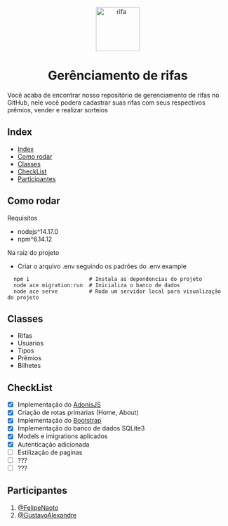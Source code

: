 <p align="center">
  <img alt="rifa" src="https://lh3.googleusercontent.com/proxy/3J7fsQAl_u63eTMklkOYv90oqPkSMxVUrHYsGoiHjtHGNnr1QtOFahOOeRsa5fHjCNpsdYjkYPKiBRHA2B0c-GyZZnYK6FbwsTYu0yc_IPJOOso-qrYE7365EFhjTqxBhrT-XSSJ64I-d-9BOkUFOlEaSgvsUhsiNQWgzP0bQKwAbiJ2bDUvcf8p9wgZcjYIv2-5GVrWcN70HjscGJoPHylKMwnnByoFNaNDT20WqbBKwGtyJL_f7pB97ZBezpc1JlDBN_OoaHWfBDnvNNYgAdB3MES7S6qqex7dJ7efgCe9P6kqj3jAdi9Ue91Gdnm3" width="100px" />
  <h1 align="center">Gerênciamento de rifas</h1>
</p>

Você acaba de encontrar nosso repositório de gerenciamento de rifas no GitHub, nele você podera cadastrar suas rifas com seus respectivos prêmios, vender e realizar sorteios

## Index

- [Index](#index)
- [Como rodar](#como-rodar)
- [Classes](#classes)
- [CheckList](#checklist)
- [Participantes](#participantes)

## Como rodar

Requisitos

- nodejs^14.17.0
- npm^6.14.12

Na raiz do projeto

- Criar o arquivo .env seguindo os padrões do .env.example

```shell
  npm i                   # Instala as dependencias do projeto
  node ace migration:run  # Inicializa o banco de dados
  node ace serve          # Roda um servidor local para visualização do projeto
```

## Classes

- Rifas
- Usuarios
- Tipos
- Prêmios
- Bilhetes

## CheckList

- [x] Implementação do [AdonisJS](https://adonisjs.com/)
- [x] Criação de rotas primarias (Home, About)
- [x] Implementação do [Bootstrap](https://getbootstrap.com/)
- [x] Implementação do banco de dados SQLite3
- [x] Models e imigrations aplicados
- [x] Autenticação adicionada
- [ ] Estilização de paginas
- [ ] ???
- [ ] ???

## Participantes

1. [@FelipeNaoto](https://github.com/felipeinfo18)
2. [@GustavoAlexandre](https://github.com/GustavoASCarvalho)

